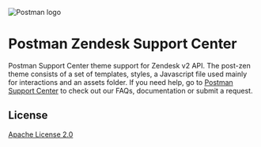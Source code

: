 ![Postman logo](https://assets.getpostman.com/common-share/postman-github-logo.png "Postman logo")

# Postman Zendesk Support Center

Postman Support Center theme support for Zendesk v2 API. The post-zen theme consists of a set of templates, styles, a Javascript file used mainly for interactions and an assets folder. If you need help, go to [Postman Support Center](https://support.postman.com) to check out our FAQs, documentation or submit a request.

## License

[Apache License 2.0](LICENSE)
